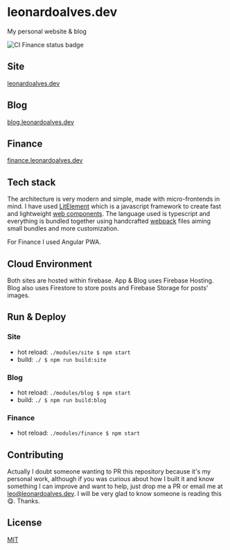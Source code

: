 # leonardoalves.dev
My personal website & blog

![CI Finance status badge](https://github.com/leunardo/leunardo.github.io/workflows/CI%20Finance/badge.svg)

## Site
[leonardoalves.dev](https://leonardoalves.dev)

## Blog
[blog.leonardoalves.dev](https://blog.leonardoalves.dev)

## Finance
[finance.leonardoalves.dev](https://finance.leonardoalves.dev)


## Tech stack

The architecture is very modern and simple, made with micro-frontends in mind. I have used [LitElement](https://lit-element.polymer-project.org/) which is a javascript framework to create fast and lightweight [web components](https://developer.mozilla.org/en-US/docs/Web/Web_Components). The language used is typescript and everything is bundled together using handcrafted [webpack](https://webpack.js.org/) files aiming small bundles and more customization.

For Finance I used Angular PWA.

## Cloud Environment

Both sites are hosted within firebase. App & Blog uses Firebase Hosting. Blog also uses Firestore to store posts and Firebase Storage for posts' images.

## Run & Deploy

### Site

- hot reload: `./modules/site $ npm start`
- build: `./ $ npm run build:site`

### Blog

- hot reload: `./modules/blog $ npm start`
- build: `./ $ npm run build:blog`

### Finance
- hot reload: `./modules/finance $ npm start`


## Contributing

Actually I doubt someone wanting to PR this repository because it's my personal work, although if you was curious about how I built it and know something I can improve and want to help, just drop me a PR or email me at leo@leonardoalves.dev. I will be very glad to know someone is reading this 😋. Thanks.

## License
[MIT](https://choosealicense.com/licenses/mit/)
